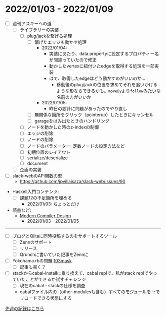 # 2022/01/03 - 2022/01/09

- [ ] 週刊アスキーへの道
    - [ ] ライブラリーの実装
        - [ ] plug/jackを繋げる処理
            - [ ] 繋げたエッジも動かす処理
                - 2022/01/04:
                    - 実装にあたり、data propertyに設定するプロパティー名が間違っていたので修正
                    - 動かしたvertexに紐付いたedgeを取得する処理を一部実装
                    - はて、取得したedgeはどう動かすのがいいのか...
                        - 移動後のplug/jackの位置を求めてそれを追いかけるような形ならできるかも。`moveBy`より`follow`みたいな名前の方がいいか
                - 2022/01/05:
                    - 昨日の設計に問題があったのでやり直し
            - [ ] 無関係な箇所をクリック（pointerup）したときにキャンセル
            - [ ] garageをはみ出たときのハンドリング
        - [ ] ノードを動かした時のz-indexの制御
        - [ ] エッジの削除
        - [ ] ノードの削除
        - [ ] ノードのパラメーター: 定数ノードの設定方法など
        - [ ] 初期位置のレイアウト
        - [ ] serialize/deserialize
        - [ ] document
    - [ ] 企画の実装
- [ ] slack-webのAPI関数の型
    - <https://github.com/jpvillaisaza/slack-web/issues/90>
- Haskell入門コンテンツ:
    - [ ] 課題12の不足箇所を埋める
        - 2022/01/03: ちょっとだけ
- 読書など:
    - [Modern Compiler Design](https://www.springer.com/jp/book/9781461446989)
        - 2022/01/03 - 2022/01/05

------

- [ ] ブログとQiitaに同時投稿するのをサポートするツール
    - [ ] Zennのサポート
    - [ ] リリース
    - [ ] Qrunchに書いていた記事をZennに
- [ ] Yokohama.rbの問題 [103mask](http://nabetani.sakura.ne.jp/yokohamarb/103mask/)
    - [ ] 記事も書く？
- [ ] stackからcabal-installに乗り換えて、cabal replで、私がstack replでやっていたことができるか試すチャレンジ
    - [ ] 現在のcabal・stackの仕様を調査
    - cabalファイル内の（other-modulesも含む）すべてのモジュールを`:r`でリロードできる状態にする

[先週の記録はこちら](https://github.com/igrep/daily-commits/blob/16625f3543a308990cc9697c21b97949269826a6/yesterday.md)
